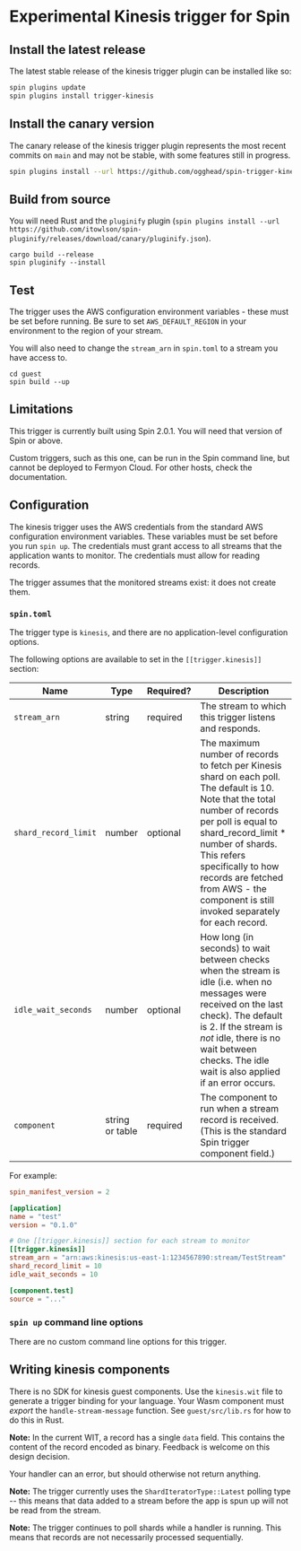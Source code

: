 # Experimental Kinesis trigger for Spin

## Install the latest release

The latest stable release of the kinesis trigger plugin can be installed like so:

```sh
spin plugins update
spin plugins install trigger-kinesis
```

## Install the canary version

The canary release of the kinesis trigger plugin represents the most recent commits on `main` and may not be stable, with some features still in progress.

```sh
spin plugins install --url https://github.com/ogghead/spin-trigger-kinesis/releases/download/canary/trigger-kinesis.json
```

## Build from source

You will need Rust and the `pluginify` plugin (`spin plugins install --url https://github.com/itowlson/spin-pluginify/releases/download/canary/pluginify.json`).

```
cargo build --release
spin pluginify --install
```

## Test

The trigger uses the AWS configuration environment variables - these must be set before running.
Be sure to set `AWS_DEFAULT_REGION` in your environment to the region of your stream.

You will also need to change the `stream_arn` in `spin.toml` to a stream you have access to.

```
cd guest
spin build --up
```

## Limitations

This trigger is currently built using Spin 2.0.1. You will need that version of Spin or above.

Custom triggers, such as this one, can be run in the Spin command line, but cannot be deployed to Fermyon Cloud.  For other hosts, check the documentation.

## Configuration

The kinesis trigger uses the AWS credentials from the standard AWS configuration environment variables.  These variables must be set before you run `spin up`.  The credentials must grant access to all streams that the application wants to monitor.  The credentials must allow for reading records.

The trigger assumes that the monitored streams exist: it does not create them.

### `spin.toml`

The trigger type is `kinesis`, and there are no application-level configuration options.

The following options are available to set in the `[[trigger.kinesis]]` section:

| Name                  | Type             | Required? | Description |
|-----------------------|------------------|-----------|-------------|
| `stream_arn`          | string           | required | The stream to which this trigger listens and responds. |
| `shard_record_limit`  | number           | optional | The maximum number of records to fetch per Kinesis shard on each poll. The default is 10. Note that the total number of records per poll is equal to shard_record_limit * number of shards. This refers specifically to how records are fetched from AWS - the component is still invoked separately for each record. |
| `idle_wait_seconds`   | number           | optional | How long (in seconds) to wait between checks when the stream is idle (i.e. when no messages were received on the last check). The default is 2. If the stream is _not_ idle, there is no wait between checks. The idle wait is also applied if an error occurs. |
| `component`           | string or table  | required | The component to run when a stream record is received. (This is the standard Spin trigger component field.) |

For example:

```toml
spin_manifest_version = 2

[application]
name = "test"
version = "0.1.0"

# One [[trigger.kinesis]] section for each stream to monitor
[[trigger.kinesis]]
stream_arn = "arn:aws:kinesis:us-east-1:1234567890:stream/TestStream"
shard_record_limit = 10
idle_wait_seconds = 10

[component.test]
source = "..."
```

### `spin up` command line options

There are no custom command line options for this trigger.

## Writing kinesis components

There is no SDK for kinesis guest components.  Use the `kinesis.wit` file to generate a trigger binding for your language.  Your Wasm component must _export_ the `handle-stream-message` function.  See `guest/src/lib.rs`  for how to do this in Rust.

**Note:** In the current WIT, a record has a single `data` field. This contains the content of the record encoded as binary. Feedback is welcome on this design decision.

Your handler can an error, but should otherwise not return anything.

**Note:** The trigger currently uses the `ShardIteratorType::Latest` polling type -- this means that data added to a stream before the app is spun up will not be read from the stream.

**Note:** The trigger continues to poll shards while a handler is running. This means that records are not necessarily processed sequentially.
